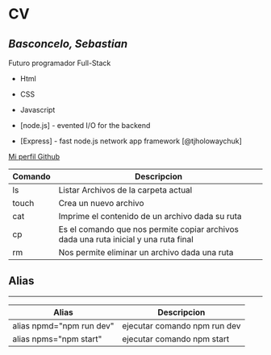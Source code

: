 # CV
## _Basconcelo, Sebastian_

Futuro programador Full-Stack

- Html
- CSS
- Javascript
 
- [node.js] - evented I/O for the backend
- [Express] - fast node.js network app framework [@tjholowaychuk]

 [Mi perfil Github](https://github.com/basco1979)

| Comando | Descripcion |
| ----------- | ----------- |
| ls | Listar Archivos de la carpeta actual |
| touch | Crea un nuevo archivo  |
| cat | Imprime el contenido de un archivo dada su ruta |
| cp | Es el comando que nos permite copiar archivos dada una ruta inicial y una ruta final  |
| rm | Nos permite eliminar un archivo dada una ruta  |

## Alias
-------------------
|Alias | Descripcion|
|-------------------|------------|
| alias npmd="npm run dev" | ejecutar comando npm run dev| 
| alias npms="npm start" | ejecutar comando  npm start

